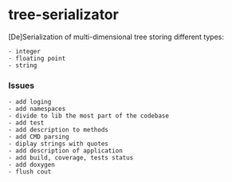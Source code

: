 # tree-serializator
[De]Serialization of multi-dimensional tree storing different types:

    - integer
    - floating point
    - string

### Issues
    - add loging
    - add namespaces
    - divide to lib the most part of the codebase
    - add test
    - add description to methods
    - add CMD parsing
    - diplay strings with quotes
    - add description of application
    - add build, coverage, tests status
    - add doxygen
    - flush cout
